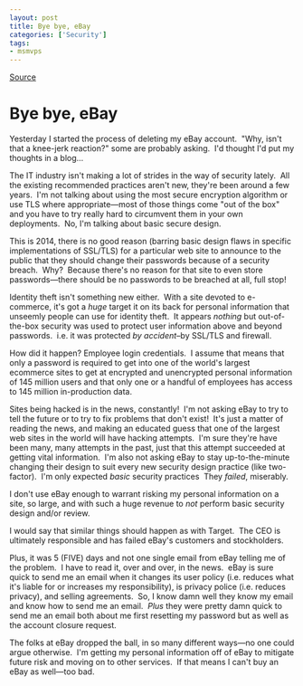 ```yaml
---
layout: post
title: Bye bye, eBay
categories: ['Security']
tags:
- msmvps
---
```

[Source](http://pr-blog.azurewebsites.net/2014/05/25/bye-bye-ebay/ "Permalink to Bye bye, eBay")

# Bye bye, eBay

Yesterday I started the process of deleting my eBay account.  "Why, isn't that a knee-jerk reaction?" some are probably asking.  I'd thought I'd put my thoughts in a blog…

The IT industry isn't making a lot of strides in the way of security lately.  All the existing recommended practices aren't new, they're been around a few years.  I'm not talking about using the most secure encryption algorithm or use TLS where appropriate—most of those things come "out of the box" and you have to try really hard to circumvent them in your own deployments.  No, I'm talking about basic secure design.

This is 2014, there is no good reason (barring basic design flaws in specific implementations of SSL/TLS) for a particular web site to announce to the public that they should change their passwords because of a security breach.  Why?  Because there's no reason for that site to even store passwords—there should be no passwords to be breached at all, full stop!

Identity theft isn't something new either.  With a site devoted to e-commerce, it's got a *huge* target it on its back for personal information that unseemly people can use for identity theft.  It appears *nothing* but out-of-the-box security was used to protect user information above and beyond passwords.  i.e. it was protected *by accident*–by SSL/TLS and firewall.

How did it happen? Employee login credentials.  I assume that means that only a password is required to get into one of the world's largest ecommerce sites to get at encrypted and unencrypted personal information of 145 million users and that only one or a handful of employees has access to 145 million in-production data.

Sites being hacked is in the news, constantly!  I'm not asking eBay to try to tell the future or to try to fix problems that don't exist!  It's just a matter of reading the news, and making an educated guess that one of the largest web sites in the world will have hacking attempts.  I'm sure they're have been many, many attempts in the past, just that this attempt succeeded at getting vital information.  I'm also not asking eBay to stay up-to-the-minute changing their design to suit every new security design practice (like two-factor).  I'm only expected *basic* security practices  They *failed*, miserably.

I don't use eBay enough to warrant risking my personal information on a site, so large, and with such a huge revenue to *not* perform basic security design and/or review.

I would say that similar things should happen as with Target.  The CEO is ultimately responsible and has failed eBay's customers and stockholders.

Plus, it was 5 (FIVE) days and not one single email from eBay telling me of the problem.  I have to read it, over and over, in the news.  eBay is sure quick to send me an email when it changes its user policy (i.e. reduces what it's liable for or increases my responsibility), is privacy police (i.e. reduces privacy), and selling agreements.  So, I know damn well they know my email and know how to send me an email.  *Plus* they were pretty damn quick to send me an email both about me first resetting my password but as well as the account closure request.

The folks at eBay dropped the ball, in so many different ways—no one could argue otherwise.  I'm getting my personal information off of eBay to mitigate future risk and moving on to other services.  If that means I can't buy an eBay as well—too bad.

